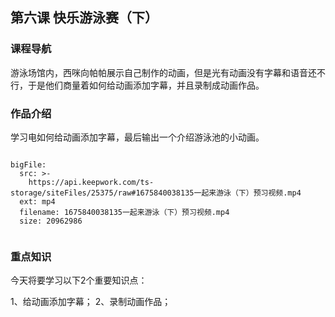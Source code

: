

## 第六课 快乐游泳赛（下）
### 课程导航
游泳场馆内，西咪向帕帕展示自己制作的动画，但是光有动画没有字幕和语音还不行，于是他们商量着如何给动画添加字幕，并且录制成动画作品。

### 作品介绍
学习电如何给动画添加字幕，最后输出一个介绍游泳池的小动画。
 

 
```@BigFile

bigFile:
  src: >-
    https://api.keepwork.com/ts-storage/siteFiles/25375/raw#1675840038135一起来游泳（下）预习视频.mp4
  ext: mp4
  filename: 1675840038135一起来游泳（下）预习视频.mp4
  size: 20962986
          
```



### 重点知识
今天将要学习以下2个重要知识点：

1、给动画添加字幕；
2、录制动画作品；
 